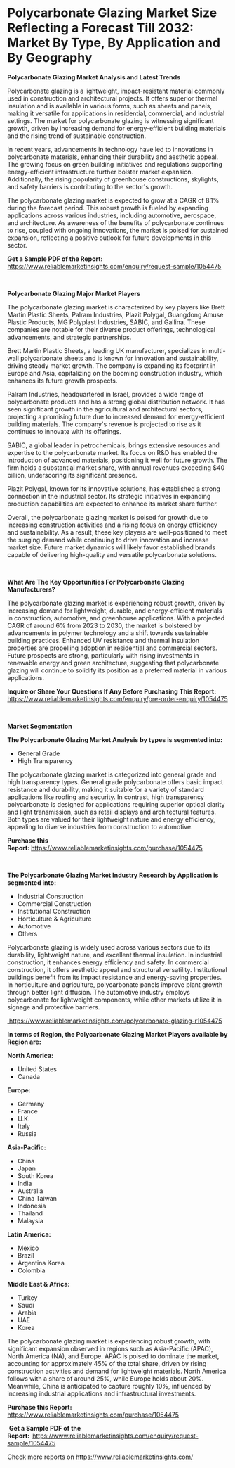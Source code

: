 <p><h1>Polycarbonate Glazing Market Size Reflecting a Forecast Till 2032: Market By Type, By Application and By Geography</h1></p><p><strong>Polycarbonate Glazing Market Analysis and Latest Trends</strong></p>
<p><p>Polycarbonate glazing is a lightweight, impact-resistant material commonly used in construction and architectural projects. It offers superior thermal insulation and is available in various forms, such as sheets and panels, making it versatile for applications in residential, commercial, and industrial settings. The market for polycarbonate glazing is witnessing significant growth, driven by increasing demand for energy-efficient building materials and the rising trend of sustainable construction.</p><p>In recent years, advancements in technology have led to innovations in polycarbonate materials, enhancing their durability and aesthetic appeal. The growing focus on green building initiatives and regulations supporting energy-efficient infrastructure further bolster market expansion. Additionally, the rising popularity of greenhouse constructions, skylights, and safety barriers is contributing to the sector's growth.</p><p>The polycarbonate glazing market is expected to grow at a CAGR of 8.1% during the forecast period. This robust growth is fueled by expanding applications across various industries, including automotive, aerospace, and architecture. As awareness of the benefits of polycarbonate continues to rise, coupled with ongoing innovations, the market is poised for sustained expansion, reflecting a positive outlook for future developments in this sector.</p></p>
<p><strong>Get a Sample PDF of the Report:&nbsp;</strong> <a href="https://www.reliablemarketinsights.com/enquiry/request-sample/1054475?utm_campaign=3204&utm_medium=2&utm_source=Github&utm_content=ia&utm_term=31032025&utm_id=polycarbonate-glazing">https://www.reliablemarketinsights.com/enquiry/request-sample/1054475</a></p>
<p>&nbsp;</p>
<p><strong>Polycarbonate Glazing Major Market Players</strong></p>
<p><p>The polycarbonate glazing market is characterized by key players like Brett Martin Plastic Sheets, Palram Industries, Plazit Polygal, Guangdong Amuse Plastic Products, MG Polyplast Industries, SABIC, and Gallina. These companies are notable for their diverse product offerings, technological advancements, and strategic partnerships.</p><p>Brett Martin Plastic Sheets, a leading UK manufacturer, specializes in multi-wall polycarbonate sheets and is known for innovation and sustainability, driving steady market growth. The company is expanding its footprint in Europe and Asia, capitalizing on the booming construction industry, which enhances its future growth prospects.</p><p>Palram Industries, headquartered in Israel, provides a wide range of polycarbonate products and has a strong global distribution network. It has seen significant growth in the agricultural and architectural sectors, projecting a promising future due to increased demand for energy-efficient building materials. The company's revenue is projected to rise as it continues to innovate with its offerings.</p><p>SABIC, a global leader in petrochemicals, brings extensive resources and expertise to the polycarbonate market. Its focus on R&D has enabled the introduction of advanced materials, positioning it well for future growth. The firm holds a substantial market share, with annual revenues exceeding $40 billion, underscoring its significant presence.</p><p>Plazit Polygal, known for its innovative solutions, has established a strong connection in the industrial sector. Its strategic initiatives in expanding production capabilities are expected to enhance its market share further.</p><p>Overall, the polycarbonate glazing market is poised for growth due to increasing construction activities and a rising focus on energy efficiency and sustainability. As a result, these key players are well-positioned to meet the surging demand while continuing to drive innovation and increase market size. Future market dynamics will likely favor established brands capable of delivering high-quality and versatile polycarbonate solutions.</p></p>
<p>&nbsp;</p>
<p><strong>What Are The Key Opportunities For Polycarbonate Glazing Manufacturers?</strong></p>
<p><p>The polycarbonate glazing market is experiencing robust growth, driven by increasing demand for lightweight, durable, and energy-efficient materials in construction, automotive, and greenhouse applications. With a projected CAGR of around 6% from 2023 to 2030, the market is bolstered by advancements in polymer technology and a shift towards sustainable building practices. Enhanced UV resistance and thermal insulation properties are propelling adoption in residential and commercial sectors. Future prospects are strong, particularly with rising investments in renewable energy and green architecture, suggesting that polycarbonate glazing will continue to solidify its position as a preferred material in various applications.</p></p>
<p><strong>Inquire or Share Your Questions If Any Before Purchasing This Report:</strong> <a href="https://www.reliablemarketinsights.com/enquiry/pre-order-enquiry/1054475?utm_campaign=3204&utm_medium=2&utm_source=Github&utm_content=ia&utm_term=31032025&utm_id=polycarbonate-glazing">https://www.reliablemarketinsights.com/enquiry/pre-order-enquiry/1054475</a></p>
<p>&nbsp;</p>
<p><strong>Market Segmentation</strong></p>
<p><strong>The Polycarbonate Glazing Market Analysis by types is segmented into:</strong></p>
<p><ul><li>General Grade</li><li>High Transparency</li></ul></p>
<p><p>The polycarbonate glazing market is categorized into general grade and high transparency types. General grade polycarbonate offers basic impact resistance and durability, making it suitable for a variety of standard applications like roofing and security. In contrast, high transparency polycarbonate is designed for applications requiring superior optical clarity and light transmission, such as retail displays and architectural features. Both types are valued for their lightweight nature and energy efficiency, appealing to diverse industries from construction to automotive.</p></p>
<p><strong>Purchase this Report:&nbsp;</strong><a href="https://www.reliablemarketinsights.com/purchase/1054475?utm_campaign=3204&utm_medium=2&utm_source=Github&utm_content=ia&utm_term=31032025&utm_id=polycarbonate-glazing">https://www.reliablemarketinsights.com/purchase/1054475</a></p>
<p>&nbsp;</p>
<p><strong>The Polycarbonate Glazing Market Industry Research by Application is segmented into:</strong></p>
<p><ul><li>Industrial Construction</li><li>Commercial Construction</li><li>Institutional Construction</li><li>Horticulture & Agriculture</li><li>Automotive</li><li>Others</li></ul></p>
<p><p>Polycarbonate glazing is widely used across various sectors due to its durability, lightweight nature, and excellent thermal insulation. In industrial construction, it enhances energy efficiency and safety. In commercial construction, it offers aesthetic appeal and structural versatility. Institutional buildings benefit from its impact resistance and energy-saving properties. In horticulture and agriculture, polycarbonate panels improve plant growth through better light diffusion. The automotive industry employs polycarbonate for lightweight components, while other markets utilize it in signage and protective barriers.</p></p>
<p><a href="https://www.reliablemarketinsights.com/polycarbonate-glazing-r1054475?utm_campaign=3204&utm_medium=2&utm_source=Github&utm_content=ia&utm_term=31032025&utm_id=polycarbonate-glazing">&nbsp;https://www.reliablemarketinsights.com/polycarbonate-glazing-r1054475</a></p>
<p><strong>In terms of Region, the Polycarbonate Glazing Market Players available by Region are:</strong></p>
<p>
    <p> <strong> North America: </strong>
        <ul>
            <li>United States</li>
            <li>Canada</li>
        </ul>
        </p> 
    <p> <strong> Europe: </strong>
        <ul>
            <li>Germany</li>
            <li>France</li>
            <li>U.K.</li>
            <li>Italy</li>
            <li>Russia</li>
        </ul>
        </p> 
    <p> <strong> Asia-Pacific: </strong>
        <ul>
            <li>China</li>
            <li>Japan</li>
            <li>South Korea</li>
            <li>India</li>
            <li>Australia</li>
            <li>China Taiwan</li>
            <li>Indonesia</li>
            <li>Thailand</li>
            <li>Malaysia</li>
        </ul>
        </p> 
    <p> <strong> Latin America: </strong>
        <ul>
            <li>Mexico</li>
            <li>Brazil</li>
            <li>Argentina Korea</li>
            <li>Colombia</li>
        </ul>
        </p> 
    <p> <strong> Middle East & Africa: </strong>
        <ul>
            <li>Turkey</li>
            <li>Saudi</li>
            <li>Arabia</li>
            <li>UAE</li>
            <li>Korea</li>
        </ul>
    </p>
    </p>
<p><p>The polycarbonate glazing market is experiencing robust growth, with significant expansion observed in regions such as Asia-Pacific (APAC), North America (NA), and Europe. APAC is poised to dominate the market, accounting for approximately 45% of the total share, driven by rising construction activities and demand for lightweight materials. North America follows with a share of around 25%, while Europe holds about 20%. Meanwhile, China is anticipated to capture roughly 10%, influenced by increasing industrial applications and infrastructural investments.</p></p>
<p><strong>Purchase this Report: </strong><a href="https://www.reliablemarketinsights.com/purchase/1054475?utm_campaign=3204&utm_medium=2&utm_source=Github&utm_content=ia&utm_term=31032025&utm_id=polycarbonate-glazing">https://www.reliablemarketinsights.com/purchase/1054475</a></p>
<p>&nbsp;<strong>Get a Sample PDF of the Report:&nbsp;&nbsp;</strong><a href="https://www.reliablemarketinsights.com/enquiry/request-sample/1054475?utm_campaign=3204&utm_medium=2&utm_source=Github&utm_content=ia&utm_term=31032025&utm_id=polycarbonate-glazing">https://www.reliablemarketinsights.com/enquiry/request-sample/1054475</a></p>
<p><strong></strong></p>
<p>Check more reports on <a href="https://www.reliablemarketinsights.com/?utm_campaign=3204&utm_medium=2&utm_source=Github&utm_content=ia&utm_term=31032025&utm_id=polycarbonate-glazing">https://www.reliablemarketinsights.com/</a></p>